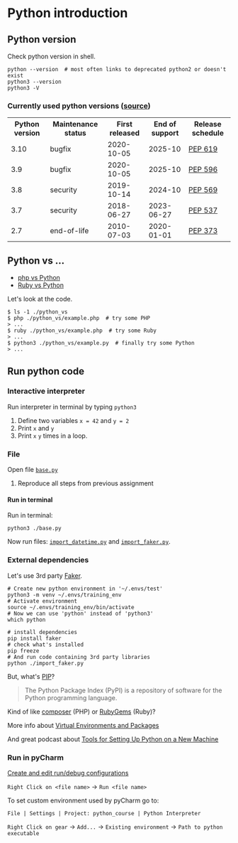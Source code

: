 # Python introduction

## Python version
Check python version in shell.
```shell
python --version  # most often links to deprecated python2 or doesn't exist
python3 --version
python3 -V
```

### Currently used python versions ([source](https://www.python.org/downloads/))
<table>
    <tr>
        <th>Python version</th>
        <th>Maintenance status</th>
        <th>First released</th>
        <th>End of support</th>
        <th>Release schedule</th>
    </tr>
    <tr>
        <td>3.10</td>
        <td>bugfix</td>
        <td>2020-10-05</td>
        <td>2025-10</td>
        <td><a href="https://www.python.org/dev/peps/pep-0619">PEP 619</a></td>
    </tr>
    <tr>
        <td>3.9</td>
        <td>bugfix</td>
        <td>2020-10-05</td>
        <td>2025-10</td>
        <td><a href="https://www.python.org/dev/peps/pep-0596">PEP 596</a></td>
    </tr>
    <tr>
        <td>3.8</td>
        <td>security</td>
        <td>2019-10-14</td>
        <td>2024-10</td>
        <td><a href="https://www.python.org/dev/peps/pep-0569">PEP 569</a></td>
    </tr>
    <tr>
        <td>3.7</td>
        <td>security</td>
        <td>2018-06-27</td>
        <td>2023-06-27</td>
        <td><a href="https://www.python.org/dev/peps/pep-0537">PEP 537</a></td>
    </tr>
    <tr>
        <td>2.7</td>
        <td>end-of-life</td>
        <td>2010-07-03</td>
        <td>2020-01-01</td>
        <td><a href="https://www.python.org/dev/peps/pep-0373">PEP 373</a></td>
    </tr>
</table>

## Python vs ...
* [php vs Python][]
* [Ruby vs Python][]

Let's look at the code.
```shell
$ ls -1 ./python_vs
$ php ./python_vs/example.php  # try some PHP
> ...
$ ruby ./python_vs/example.php  # try some Ruby
> ...
$ python3 ./python_vs/example.py  # finally try some Python
> ...
```

## Run python code
### Interactive interpreter
Run interpreter in terminal by typing `python3`

1. Define two variables `x = 42` and `y = 2`
1. Print `x` and `y`
1. Print `x` `y` times in a loop.

### File
Open file [`base.py`](base.py)
1. Reproduce all steps from previous assignment

#### Run in terminal
Run in terminal:
```shell
python3 ./base.py
```
Now run files: [`import_datetime.py`](import_datetime.py) and [`import_faker.py`](import_faker.py).

### External dependencies
Let's use 3rd party [Faker][].
```shell
# Create new python environment in '~/.envs/test'
python3 -m venv ~/.envs/training_env
# Activate environment
source ~/.envs/training_env/bin/activate
# Now we can use 'python' instead of 'python3'
which python

# install dependencies
pip install faker
# check what's installed
pip freeze
# And run code containing 3rd party libraries
python ./import_faker.py
```

But, what's [PIP][]?
> The Python Package Index (PyPI) is a repository of software for the Python programming language.

Kind of like [composer][] (PHP) or [RubyGems][] (Ruby)?

More info about [Virtual Environments and Packages][]

And great podcast about [Tools for Setting Up Python on a New Machine][]

### Run in pyCharm
[Create and edit run/debug configurations][]

`Right Click on <file name>` &rarr; `Run <file name>`

To set custom environment used by pyCharm go to:
```
File | Settings | Project: python_course | Python Interpreter
```
`Right Click on gear` &rarr; `Add...` &rarr; `Existing environment` &rarr; `Path to python executable`

<!--- Links -->
[php vs Python]: https://kinsta.com/blog/php-vs-python/
[Ruby vs Python]: https://www.upguard.com/blog/python-vs-ruby
[Faker]: https://github.com/joke2k/faker
[PIP]: https://pypi.org/
[RubyGems]: https://rubygems.org/
[composer]: https://getcomposer.org/
[Virtual Environments and Packages]: https://docs.python.org/3/tutorial/venv.html
[Tools for Setting Up Python on a New Machine]: https://realpython.com/podcasts/rpp/101/
[Create and edit run/debug configurations]: https://www.jetbrains.com/help/pycharm/creating-and-editing-run-debug-configurations.html
